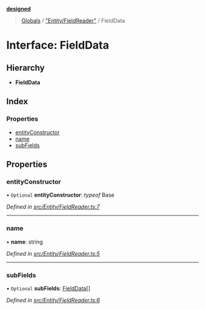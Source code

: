 **[designed](tsdoc/README.md)**

> [Globals](tsdoc/globals.md) / ["Entity/FieldReader"](tsdoc/modules/_entity_fieldreader_.md) / FieldData

# Interface: FieldData

## Hierarchy

* **FieldData**

## Index

### Properties

* [entityConstructor](tsdoc/interfaces/_entity_fieldreader_.fielddata.md#entityconstructor)
* [name](tsdoc/interfaces/_entity_fieldreader_.fielddata.md#name)
* [subFields](tsdoc/interfaces/_entity_fieldreader_.fielddata.md#subfields)

## Properties

### entityConstructor

• `Optional` **entityConstructor**: *typeof* Base

*Defined in [src/Entity/FieldReader.ts:7](https://github.com/jamesapple/ts-designed/blob/d9cf2e1/src/Entity/FieldReader.ts#L7)*

___

### name

•  **name**: string

*Defined in [src/Entity/FieldReader.ts:5](https://github.com/jamesapple/ts-designed/blob/d9cf2e1/src/Entity/FieldReader.ts#L5)*

___

### subFields

• `Optional` **subFields**: [FieldData](tsdoc/interfaces/_entity_fieldreader_.fielddata.md)[]

*Defined in [src/Entity/FieldReader.ts:6](https://github.com/jamesapple/ts-designed/blob/d9cf2e1/src/Entity/FieldReader.ts#L6)*
